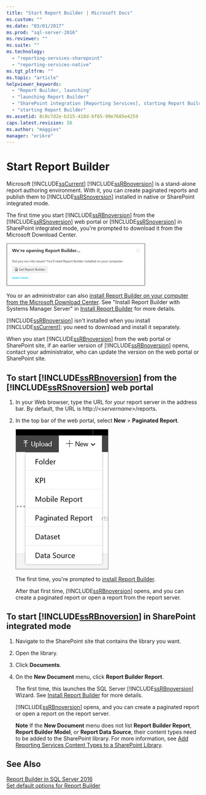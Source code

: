 ```yaml
---
title: "Start Report Builder | Microsoft Docs"
ms.custom: ""
ms.date: "03/01/2017"
ms.prod: "sql-server-2016"
ms.reviewer: ""
ms.suite: ""
ms.technology: 
  - "reporting-services-sharepoint"
  - "reporting-services-native"
ms.tgt_pltfrm: ""
ms.topic: "article"
helpviewer_keywords: 
  - "Report Builder, launching"
  - "launching Report Builder"
  - "SharePoint integration [Reporting Services], starting Report Builder"
  - "starting Report Builder"
ms.assetid: 8c8c7d2e-b315-418d-bf65-90e7685e4259
caps.latest.revision: 56
ms.author: "maggies"
manager: "erikre"
---
```

# Start Report Builder
  Microsoft [!INCLUDE[ssCurrent](../../a9notintoc/includes/sscurrent-md.md)] [!INCLUDE[ssRBnoversion](../../a9notintoc/includes/ssrbnoversion-md.md)] is a stand-alone report authoring environment. With it, you can create paginated reports and publish them to [!INCLUDE[ssRSnoversion](../../a9notintoc/includes/ssrsnoversion-md.md)] installed in native or SharePoint integrated mode.  
  
 The first time you start [!INCLUDE[ssRBnoversion](../../a9notintoc/includes/ssrbnoversion-md.md)] from the [!INCLUDE[ssRSnoversion](../../a9notintoc/includes/ssrsnoversion-md.md)] web portal or [!INCLUDE[ssRSnoversion](../../a9notintoc/includes/ssrsnoversion-md.md)] in SharePoint integrated mode, you're prompted to download it from the Microsoft Download Center. 
 
![report-builder-get-report-builder](../../reporting-services/report-builder/media/report-builder-get-report-builder.png) 
 
 You or an administrator can also [install Report Builder on your computer from the Microsoft Download Center](http://go.microsoft.com/fwlink/?LinkID=219138). See "Install Report Builder with Systems Manager Server" in [Install Report Builder](../../reporting-services/install/windows/install-report-builder.md) for more details.
 
 [!INCLUDE[ssRBnoversion](../../a9notintoc/includes/ssrbnoversion-md.md)] isn't installed when you install [!INCLUDE[ssCurrent](../../a9notintoc/includes/sscurrent-md.md)]; you need to  download and install it separately.  
  
 When you start [!INCLUDE[ssRBnoversion](../../a9notintoc/includes/ssrbnoversion-md.md)] from the web portal or SharePoint site, if an earlier version of [!INCLUDE[ssRBnoversion](../../a9notintoc/includes/ssrbnoversion-md.md)] opens, contact your administrator, who can update the version on the web portal or SharePoint site.  
  
## To start [!INCLUDE[ssRBnoversion](../../a9notintoc/includes/ssrbnoversion-md.md)] from the [!INCLUDE[ssRSnoversion](../../a9notintoc/includes/ssrsnoversion-md.md)] web portal  
  
1.  In your Web browser, type the URL for your report server in the address bar. By default, the URL is http://\<*servername*>/reports.  
  
2.  In the top bar of the web portal, select **New** > **Paginated Report**.  
  
     ![PBI_SSMRP_NewMenu](../../reporting-services/mobile-reports/media/pbi-ssmrp-newmenu.png "PBI_SSMRP_NewMenu")  
  
     The first time, you're prompted to [install Report Builder](../../reporting-services/install/windows/install-report-builder.md). 
  
     After that first time, [!INCLUDE[ssRBnoversion](../../a9notintoc/includes/ssrbnoversion-md.md)] opens, and you can create a paginated report or open a report from the report server.  
  
## To start [!INCLUDE[ssRBnoversion](../../a9notintoc/includes/ssrbnoversion-md.md)] in SharePoint integrated mode  
  
1.  Navigate to the SharePoint site that contains the library you want.  
  
2.  Open the library.  
  
3.  Click **Documents**.  
  
4.  On the **New Document** menu, click **Report Builder Report**.  
  
     The first time, this launches the SQL Server [!INCLUDE[ssRBnoversion](../../a9notintoc/includes/ssrbnoversion-md.md)] Wizard. See [Install Report Builder](../../reporting-services/install/windows/install-report-builder.md) for more details.  
  
     [!INCLUDE[ssRBnoversion](../../a9notintoc/includes/ssrbnoversion-md.md)] opens, and you can create a paginated report or open a report on the report server.  
  
     **Note** If the **New Document** menu does not list **Report Builder Report**, **Report Builder Model**, or **Report Data Source**, their content types need to be added to the SharePoint library. For more information, see [Add Reporting Services Content Types to a SharePoint Library](../../reporting-services/report-server/sharepoint/add-reporting-services-content-types-to-a-sharepoint-library.md).  
  
## See Also  
 [Report Builder in SQL Server 2016](../../reporting-services/report-builder/report-builder-in-sql-server-2016.md)   
 [Set default options for Report Builder](../../reporting-services/report-builder/set-default-options-for-report-builder.md)  
  
  